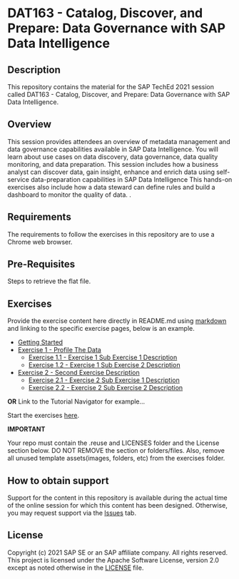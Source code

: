 # DAT163 - Catalog, Discover, and Prepare: Data Governance with SAP Data Intelligence

## Description

This repository contains the material for the SAP TechEd 2021 session called DAT163 - Catalog, Discover, and Prepare: Data Governance with SAP Data Intelligence.  

## Overview

This session provides attendees an overview of metadata management and data governance capabilities available in SAP Data Intelligence. You will learn about use cases on data discovery, data governance, data quality monitoring, and data preparation.
This session includes how a business analyst can discover data, gain insight, enhance and enrich data using self-service data-preparation capabilities in SAP Data Intelligence
This hands-on exercises also include how a data steward can define rules and build a dashboard to monitor the quality of data. .

## Requirements

The requirements to follow the exercises in this repository are to use a Chrome web browser.

## Pre-Requisites

Steps to retrieve the flat file.

## Exercises

Provide the exercise content here directly in README.md using [markdown](https://guides.github.com/features/mastering-markdown/) and linking to the specific exercise pages, below is an example.

- [Getting Started](exercises/ex0/)
- [Exercise 1 - Profile The Data](exercises/ex1/)
    - [Exercise 1.1 - Exercise 1 Sub Exercise 1 Description](exercises/ex1#exercise-11-sub-exercise-1-description)
    - [Exercise 1.2 - Exercise 1 Sub Exercise 2 Description](exercises/ex1#exercise-12-sub-exercise-2-description)
- [Exercise 2 - Second Exercise Description](exercises/ex2/)
    - [Exercise 2.1 - Exercise 2 Sub Exercise 1 Description](exercises/ex2#exercise-21-sub-exercise-1-description)
    - [Exercise 2.2 - Exercise 2 Sub Exercise 2 Description](exercises/ex2#exercise-22-sub-exercise-2-description)

  
**OR** Link to the Tutorial Navigator for example...

Start the exercises [here](https://developers.sap.com/tutorials/abap-environment-trial-onboarding.html).

**IMPORTANT**

Your repo must contain the .reuse and LICENSES folder and the License section below. DO NOT REMOVE the section or folders/files. Also, remove all unused template assets(images, folders, etc) from the exercises folder. 

## How to obtain support

Support for the content in this repository is available during the actual time of the online session for which this content has been designed. Otherwise, you may request support via the [Issues](../../issues) tab.

## License
Copyright (c) 2021 SAP SE or an SAP affiliate company. All rights reserved. This project is licensed under the Apache Software License, version 2.0 except as noted otherwise in the [LICENSE](LICENSES/Apache-2.0.txt) file.

